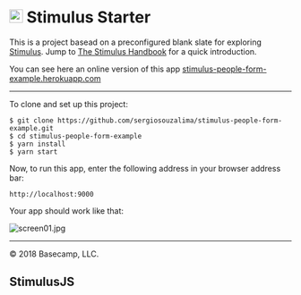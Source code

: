 # <img src="https://raw.githubusercontent.com/stimulusjs/stimulus/master/assets/logo.svg?sanitize=true" width="24" height="24" alt="Stimulus"> Stimulus Starter

This is a project basead on a preconfigured blank slate for exploring [Stimulus](https://github.com/stimulusjs/stimulus). Jump to [The Stimulus Handbook](https://github.com/stimulusjs/stimulus/blob/master/handbook/README.md) for a quick introduction.

You can see here an online version of this app [stimulus-people-form-example.herokuapp.com](https://stimulus-people-form-example.herokuapp.com)

---

To clone and set up this project:

```
$ git clone https://github.com/sergiosouzalima/stimulus-people-form-example.git
$ cd stimulus-people-form-example
$ yarn install
$ yarn start
```

Now, to run this app, enter the following address in your browser address bar:

```
http://localhost:9000
```

Your app should work like that:

![screen01.jpg](public/rails_stimulus_blog_post02.gif)

---

© 2018 Basecamp, LLC.
## StimulusJS

